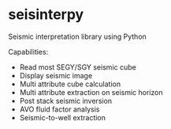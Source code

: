 # seisinterpy
Seismic interpretation library using Python

Capabilities:
* Read most SEGY/SGY seismic cube
* Display seismic image
* Multi attribute cube calculation
* Multi attribute extraction on seismic horizon
* Post stack seismic inversion
* AVO fluid factor analysis
* Seismic-to-well extraction 
